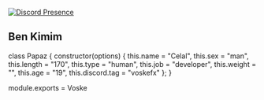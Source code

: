 [![Discord Presence](https://lanyard-profile-readme.vercel.app/api/432913601028947969?hideDiscrim=true)](https://discord.com/users/432913601028947969)

<h2>Ben Kimim</h2>

class Papaz {
    constructor(options) {
        this.name = "Celal",
        this.sex = "man",
        this.length = "170",
        this.type = "human",
        this.job = "developer",
        this.weight = "",
        this.age = "19",
        this.discord.tag = "voskefx"
    };
}

module.exports = Voske
